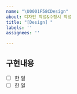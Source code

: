 ```yaml
---
name: "\U0001F58C️Design"
about: 디자인 작성&수정시 작성
title: "[Design] "
labels: ''
assignees: ''

---
```


## 구현내용
- [ ] 한 일
- [ ] 한 일
